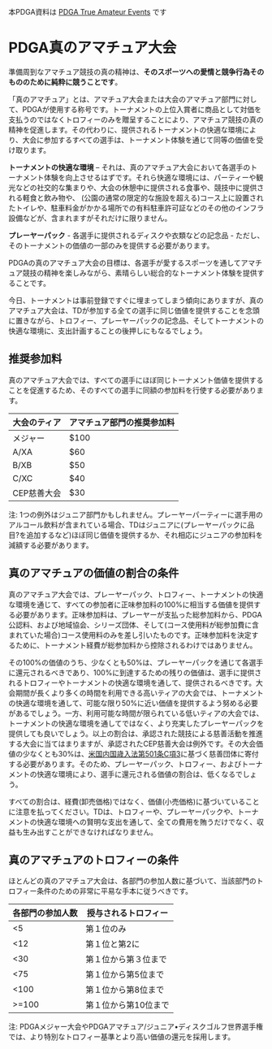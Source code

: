 本PDGA資料は
[PDGA True Amateur Events](https://www.pdga.com/td/true-amateur)
です

# PDGA真のアマチュア大会

準備周到なアマチュア競技の真の精神は、**そのスポーツへの愛情と競争行為そのもののために純粋に競うことです**。

「真のアマチュア」とは、アマチュア大会または大会のアマチュア部門に対して、PDGAが使用する称号です。トーナメントの上位入賞者に商品として対価を支払うのではなくトロフィーのみを贈呈することにより、アマチュア競技の真の精神を促進します。その代わりに、提供されるトーナメントの快適な環境により、大会に参加するすべての選手は、トーナメント体験を通じて同等の価値を受け取ります。

**トーナメントの快適な環境** – それは、真のアマチュア大会において各選手のトーナメント体験を向上させるはずです。それら快適な環境には、パーティーや観光などの社交的な集まりや、大会の休憩中に提供される食事や、競技中に提供される軽食と飲み物や、 (公園の通常の限定的な施設を超える)コース上に設置されたトイレや、駐車料金がかかる場所での有料駐車許可証などのその他のインフラ設備などが、含まれますがそれだけに限りません。

**プレーヤーパック** - 各選手に提供されるディスクや衣類などの記念品 - ただし、そのトーナメントの価値の一部のみを提供する必要があります。

PDGAの真のアマチュア大会の目標は、各選手が愛するスポーツを通してアマチュア競技の精神を楽しみながら、素晴らしい総合的なトーナメント体験を提供することです。

今日、トーナメントは事前登録ですぐに埋まってしまう傾向にありますが、真のアマチュア大会は、TDが参加する全ての選手に同じ価値を提供することを念頭に置きながら、トロフィー、プレーヤーパックの記念品、そしてトーナメントの快適な環境に、支出計画することの後押しにもなるでしょう。

## 推奨参加料

真のアマチュア大会では、すべての選手にほぼ同じトーナメント価値を提供することを促進するため、そのすべての選手に同額の参加料を行使する必要があります。


| 大会のティア | アマチュア部門の推奨参加料 |
|------------|------------------------|
| メジャー | $100 |
| A/XA |	$60 |
| B/XB |	$50 |
| C/XC |	$40 |
| CEP慈善大会 |	$30 |

注: 1つの例外はジュニア部門かもしれません。プレーヤーパーティーに選手用のアルコール飲料が含まれている場合、TDはジュニアに(プレーヤーパックに品目?を追加するなど)ほぼ同じ価値を提供するか、それ相応にジュニアの参加料を減額する必要があります。

## 真のアマチュアの価値の割合の条件

真のアマチュア大会では、プレーヤーパック、トロフィー、トーナメントの快適な環境を通じて、すべての参加者に正味参加料の100%に相当する価値を提供する必要があります。正味参加料は、プレーヤーが支払った総参加料から、PDGA公認料、および地域協会、シリーズ団体、そして(コース使用料が総参加費に含まれていた場合)コース使用料のみを差し引いたものです。正味参加料を決定するために、トーナメント経費が総参加料から控除されるわけではありません。

その100%の価値のうち、少なくとも50%は、プレーヤーパックを通じて各選手に還元されるべきであり、100%に到達するための残りの価値は、選手に提供されるトロフィーやトーナメントの快適な環境を通して、提供されるべきです。大会期間が長くより多くの時間を利用できる高いティアの大会では、トーナメントの快適な環境を通して、可能な限り50%に近い価値を提供するよう努める必要があるでしょう。一方、利用可能な時間が限られている低いティアの大会では、トーナメントの快適な環境を通してではなく、より充実したプレーヤーパックを提供しても良いでしょう。以上の割合は、承認された競技による慈善活動を推進する大会に当てはまりますが、承認されたCEP慈善大会は例外です。その大会価値の少なくとも30%は、[米国内国歳入法第501条C項3](https://ja.wikipedia.org/wiki/501(c)団体)に基づく慈善団体に寄付する必要があります。そのため、プレーヤーパック、トロフィー、およびトーナメントの快適な環境により、選手に還元される価値の割合は、低くなるでしょう。

すべての割合は、経費(卸売価格)ではなく、価値(小売価格)に基づいていることに注意を払ってください。TDは、トロフィーや、プレーヤーパックや、トーナメントの快適な環境への賢明な支出を通して、全ての費用を賄うだけでなく、収益も生み出すことができなければなりません。

## 真のアマチュアのトロフィーの条件

ほとんどの真のアマチュア大会は、各部門の参加人数に基づいて、当該部門のトロフィー条件のための非常に平易な手本に従うべきです。

| 各部門の参加人数 |	授与されるトロフィー |
|---|---|
| <5 |	第１位のみ
| <12 |	第１位と第2に
| <30 |	第１位から第３位まで
| <75 |	第１位から第5位まで
| <100 |	第１位から第8位まで
| >=100 |	第１位から第10位まで

注: PDGAメジャー大会やPDGAアマチュア/ジュニア•ディスクゴルフ世界選手権では、より特別なトロフィー基準とより高い価値の還元を採用します。